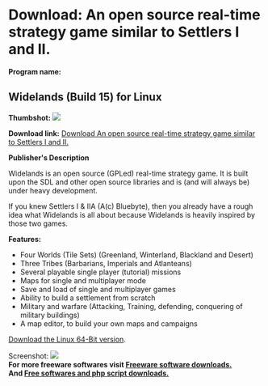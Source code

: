 # Download: An open source real-time strategy game similar to Settlers I and II.

**Program name:**

## Widelands (Build 15) for Linux

  
**Thumbshot:** ![](http://www.freewarefiles.com/screenshot/widelands_md.jpg)   
  
**Download link:** [Download An open source real-time strategy game similar to Settlers I and II.](http://freesoftwares.boysofts.com/Widelands-Linux_program_64803.html)  
  


**Publisher's Description**  
  


Widelands is an open source (GPLed) real-time strategy game. It is built upon the SDL and other open source libraries and is (and will always be) under heavy development. 

If you knew Settlers I & IIA (A(c) Bluebyte), then you already have a rough idea what Widelands is all about because Widelands is heavily inspired by those two games. 

**Features:**

  * Four Worlds (Tile Sets) (Greenland, Winterland, Blackland and Desert) 
  * Three Tribes (Barbarians, Imperials and Atlanteans) 
  * Several playable single player (tutorial) missions 
  * Maps for single and multiplayer mode 
  * Save and load of single and multiplayer games 
  * Ability to build a settlement from scratch 
  * Military and warfare (Attacking, Training, defending, conquering of military buildings) 
  * A map editor, to build your own maps and campaigns 

[Download the Linux 64-Bit version](http://launchpad.net/widelands/build15/build15/+download/widelands-build15-linux-x86_64.tar.bz2).

  
  
Screenshot: ![](http://www.freewarefiles.com/screenshot/widelands.jpg)   
**For more freeware softwares visit [Freeware software downloads.](http://freesoftwares.boysofts.com/)**   
**And [Free softwares and php script downloads.](http://www.boysofts.com/)**
